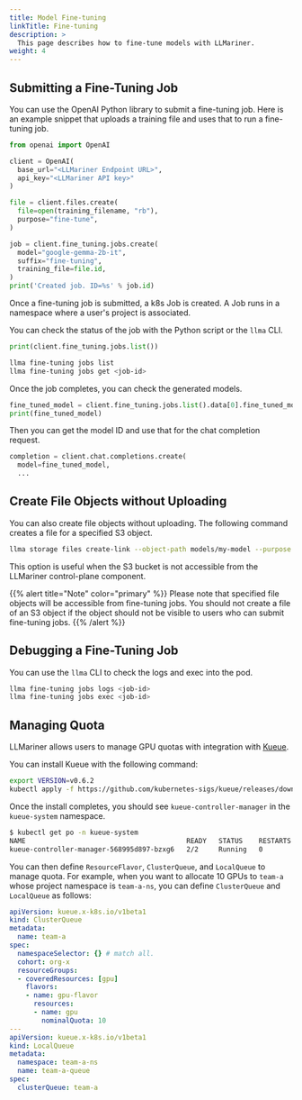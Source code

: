 ```yaml
---
title: Model Fine-tuning
linkTitle: Fine-tuning
description: >
  This page describes how to fine-tune models with LLMariner.
weight: 4
---
```


## Submitting a Fine-Tuning Job

You can use the OpenAI Python library to submit a fine-tuning job. Here is an example snippet that uploads a training file and uses that to run a fine-tuning job.

``` python
from openai import OpenAI

client = OpenAI(
  base_url="<LLMariner Endpoint URL>",
  api_key="<LLMariner API key>"
)

file = client.files.create(
  file=open(training_filename, "rb"),
  purpose="fine-tune",
)

job = client.fine_tuning.jobs.create(
  model="google-gemma-2b-it",
  suffix="fine-tuning",
  training_file=file.id,
)
print('Created job. ID=%s' % job.id)
```

Once a fine-tuning job is submitted, a k8s Job is created. A Job runs in a namespace where a user\'s project is associated.

You can check the status of the job with the Python script or the `llma` CLI.

``` python
print(client.fine_tuning.jobs.list())
```

``` bash
llma fine-tuning jobs list
llma fine-tuning jobs get <job-id>
```

Once the job completes, you can check the generated models.

``` python
fine_tuned_model = client.fine_tuning.jobs.list().data[0].fine_tuned_model
print(fine_tuned_model)
```

Then you can get the model ID and use that for the chat completion request.

``` python
completion = client.chat.completions.create(
  model=fine_tuned_model,
  ...
```

## Create File Objects without Uploading

You can also create file objects without uploading. The following command
creates a file for a specified S3 object.

```bash
llma storage files create-link --object-path models/my-model --purpose fine-tune
```

This option is useful when the S3 bucket is not accessible from the LLMariner control-plane component.

{{% alert title="Note" color="primary" %}}
Please note that specified file objects will be accessible from fine-tuning jobs. You should not
create a file of an S3 object if the object should not be visible to users who can submit fine-tuning jobs.
{{% /alert %}}

## Debugging a Fine-Tuning Job

You can use the `llma` CLI to check the logs and exec into the pod.

``` bash
llma fine-tuning jobs logs <job-id>
llma fine-tuning jobs exec <job-id>
```

## Managing Quota

LLMariner allows users to manage GPU quotas with integration with [Kueue](https://kueue.sigs.k8s.io/).

You can install Kueue with the following command:

``` bash
export VERSION=v0.6.2
kubectl apply -f https://github.com/kubernetes-sigs/kueue/releases/download/$VERSION/manifests.yaml
```

Once the install completes, you should see `kueue-controller-manager` in the `kueue-system` namespace.

``` bash
$ kubectl get po -n kueue-system
NAME                                        READY   STATUS    RESTARTS   AGE
kueue-controller-manager-568995d897-bzxg6   2/2     Running   0          161m
```

You can then define `ResourceFlavor`, `ClusterQueue`, and `LocalQueue` to manage quota. For example, when you want to allocate 10 GPUs to `team-a` whose project namespace is `team-a-ns`, you can define `ClusterQueue` and `LocalQueue` as follows:

``` yaml
apiVersion: kueue.x-k8s.io/v1beta1
kind: ClusterQueue
metadata:
  name: team-a
spec:
  namespaceSelector: {} # match all.
  cohort: org-x
  resourceGroups:
  - coveredResources: [gpu]
    flavors:
    - name: gpu-flavor
      resources:
      - name: gpu
        nominalQuota: 10
---
apiVersion: kueue.x-k8s.io/v1beta1
kind: LocalQueue
metadata:
  namespace: team-a-ns
  name: team-a-queue
spec:
  clusterQueue: team-a
```
